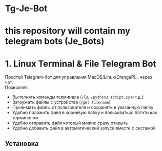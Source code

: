 # Tg-Je-Bot
# this repository will contain my telegram bots (Je_Bots)


# 1. Linux Terminal & File Telegram Bot
Простой Telegram-бот для управления MacOS/Linux/OrangePi... через чат.  
Позволяет:
- Выполнять команды терминала (`/ls`, `/python3 script.py` и т.д.)
- Загружать файлы с устройства (`/get filename`)
- Принимать файлы от пользователя и сохранять в указанную папку
- Удобно положить файл в корневую папку и пользоваться потчти как терминалом
- Удобно отправить файл который можно сразу открыть
- Удобно добавить файл в автоматический запуск вместе с системой

## Установка


